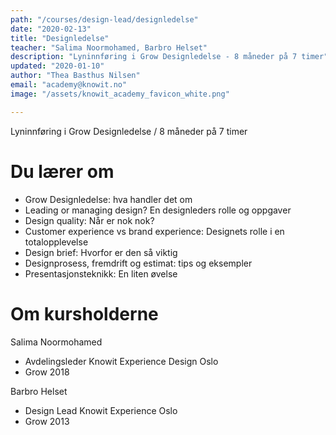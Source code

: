 ```yaml
---
path: "/courses/design-lead/designledelse"
date: "2020-02-13"
title: "Designledelse"
teacher: "Salima Noormohamed, Barbro Helset"
description: "Lyninnføring i Grow Designledelse - 8 måneder på 7 timer"
updated: "2020-01-10"
author: "Thea Basthus Nilsen"
email: "academy@knowit.no"
image: "/assets/knowit_academy_favicon_white.png"

---
```

Lyninnføring i Grow Designledelse /
8 måneder på 7 timer
 
# Du lærer om

- Grow Designledelse: hva handler det om
- Leading or managing design? En designleders rolle og oppgaver
- Design quality: Når er nok nok?
- Customer experience vs brand experience: Designets rolle i en totalopplevelse
- Design brief: Hvorfor er den så viktig
- Designprosess, fremdrift og estimat: tips og eksempler
- Presentasjonsteknikk: En liten øvelse

# Om kursholderne

Salima Noormohamed
- Avdelingsleder Knowit Experience Design Oslo
- Grow 2018
 
Barbro Helset
- Design Lead Knowit Experience Oslo
- Grow 2013
